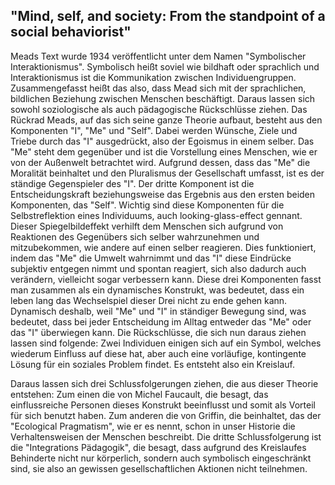 ## "Mind, self, and society: From the standpoint of a social behaviorist"

Meads Text wurde 1934 veröffentlicht unter dem Namen "Symbolischer Interaktionismus".
Symbolisch heißt soviel wie bildhaft oder sprachlich und Interaktionismus ist die Kommunikation zwischen Individuengruppen.
Zusammengefasst heißt das also, dass Mead sich mit der sprachlichen, bildlichen Beziehung zwischen Menschen beschäftigt.
Daraus lassen sich sowohl soziologische als auch pädagogische Rückschlüsse ziehen.
Das Rückrad Meads, auf das sich seine ganze Theorie aufbaut, besteht aus den Komponenten "I", "Me" und "Self".
Dabei werden Wünsche, Ziele und Triebe durch das "I" ausgedrückt, also der Egoismus in einem selber.
Das "Me" steht dem gegenüber und ist die Vorstellung eines Menschen, wie er von der Außenwelt betrachtet wird.
Aufgrund dessen, dass das "Me" die Moralität beinhaltet und den Pluralismus der Gesellschaft umfasst, ist es der ständige Gegenspieler des "I".
Der dritte Komponent ist die Entscheidungskraft beziehungsweise das Ergebnis aus den ersten beiden Komponenten, das "Self".
Wichtig sind diese Komponenten für die Selbstreflektion eines Individuums, auch looking-glass-effect gennant.
Dieser Spiegelbildeffekt verhilft dem Menschen sich aufgrund von Reaktionen des Gegenübers sich selber wahrzunehmen und mitzubekommen, wie andere auf einen selber reagieren.
Dies funktioniert, indem das "Me" die Umwelt wahrnimmt und das "I" diese Eindrücke subjektiv entgegen nimmt und spontan reagiert, sich also dadurch auch verändern, vielleicht sogar verbessern kann.
Diese drei Komponenten fasst man zusammen als ein dynamisches Konstrukt, was bedeutet, dass ein leben lang das Wechselspiel dieser Drei nicht zu ende gehen kann.
Dynamisch deshalb, weil "Me" und "I" in ständiger Bewegung sind, was bedeutet, dass bei jeder Entscheidung im Alltag entweder das "Me" oder das "I" überwiegen kann.
Die Rückschlüsse, die sich nun daraus ziehen lassen sind folgende:
Zwei Individuen einigen sich auf ein Symbol, welches wiederum Einfluss auf diese hat, aber auch eine vorläufige, kontingente Lösung für ein soziales Problem findet.
Es entsteht also ein Kreislauf.

Daraus lassen sich drei Schlussfolgerungen ziehen, die aus dieser Theorie entstehen:
Zum einen die von Michel Faucault, die besagt, das einflussreiche Personen dieses Konstrukt beeinflusst und somit als Vorteil für sich benutzt haben.
Zum anderen die von Griffin, die beinhaltet, das der "Ecological Pragmatism", wie er es nennt, schon in unser Historie die Verhaltensweisen der Menschen beschreibt.
Die dritte Schlussfolgerung ist die "Integrations Pädagogik", die besagt, dass aufgrund des Kreislaufes Behinderte nicht nur körperlich, sondern auch symbolisch eingeschränkt sind, sie also an gewissen gesellschaftlichen Aktionen nicht teilnehmen.
